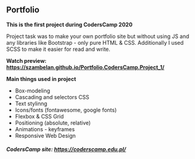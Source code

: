 ## Portfolio  
**This is the first project during CodersCamp 2020** 

Project task was to make your own portfolio site but without using JS and any libraries like Bootstrap - only pure HTML & CSS.
Additionally I used SCSS to make it easier for read and write.

**Watch preview: https://szambelan.github.io/Portfolio.CodersCamp.Project_1/**

**Main things used in project**
- Box-modeling
- Cascading and selectors CSS
- Text stylinng
- Icons/fonts (fontawesome, google fonts)
- Flexbox & CSS Grid
- Positioning (absolute, relative)
- Animations - keyframes
- Responsive Web Design

##### CodersCamp site: https://coderscamp.edu.pl/
